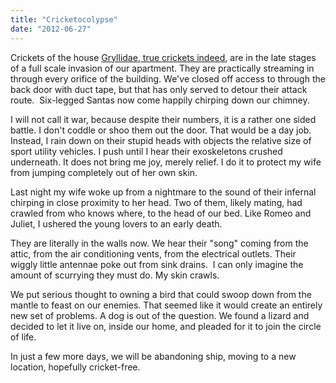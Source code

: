 ```yaml
---
title: "Cricketocolypse"
date: "2012-06-27"
---
```


Crickets of the house [Gryllidae, true crickets indeed](http://en.wikipedia.org/wiki/Cricket_(insect)), are in the late stages of a full scale invasion of our apartment. They are practically streaming in through every orifice of the building. We've closed off access to through the back door with duct tape, but that has only served to detour their attack route.  Six-legged Santas now come happily chirping down our chimney.

I will not call it war, because despite their numbers, it is a rather one sided battle. I don't coddle or shoo them out the door. That would be a day job. Instead, I rain down on their stupid heads with objects the relative size of sport utility vehicles. I push until I hear their exoskeletons crushed underneath. It does not bring me joy, merely relief. I do it to protect my wife from jumping completely out of her own skin.

Last night my wife woke up from a nightmare to the sound of their infernal chirping in close proximity to her head. Two of them, likely mating, had crawled from who knows where, to the head of our bed. Like Romeo and Juliet, I ushered the young lovers to an early death.

They are literally in the walls now. We hear their "song" coming from the attic, from the air conditioning vents, from the electrical outlets. Their wiggly little antennae poke out from sink drains.  I can only imagine the amount of scurrying they must do. My skin crawls.

We put serious thought to owning a bird that could swoop down from the mantle to feast on our enemies. That seemed like it would create an entirely new set of problems. A dog is out of the question. We found a lizard and decided to let it live on, inside our home, and pleaded for it to join the circle of life.

In just a few more days, we will be abandoning ship, moving to a new location, hopefully cricket-free.
